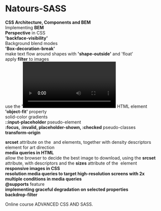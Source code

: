 # Natours-SASS

**CSS Architecture, Components and BEM**\
Implementing **BEM**\
**Perspective** in CSS\
**'backface-visibility'**\
Background blend modes\
**'Box-decoration-break'**\
make text flow around shapes with **'shape-outside'** and 'float'\
apply **filter** to images\
use the **'<video>'** HTML element\
**'object-fit'** property\
solid-color gradients\
**::input-placeholder** pseudo-element\
**:focus, :invalid, placeholder-shown, :checked** pseudo-classes\
**transform-origin**

**srcset** attribute on the **<img>** and **<source>** elements, together with density descriptors\
**<picture>** element for art direction\
**media queries in HTML**\
allow the browser to decide the best image to download, using the **srcset** attribute, with descriptors and the **sizes** attribute of the **<img>** element  \
**responsive images in CSS**\
**resolution media queries to target high-resolution screens with 2x**\
**multiple conditions in media queries**\
**@supports** feature\
**implementing graceful degradation on selected properties**\
**backdrop-filter**

Online course ADVANCED CSS AND SASS.
